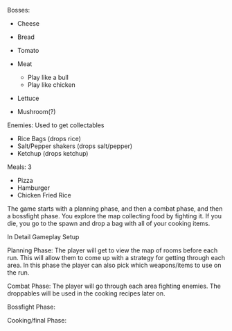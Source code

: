 Bosses: 
- Cheese
- Bread
- Tomato
- Meat 
   - Play like a bull
   - Play like chicken

- Lettuce
- Mushroom(?) 


Enemies: Used to get collectables
- Rice Bags (drops rice) 
- Salt/Pepper shakers (drops salt/pepper) 
- Ketchup (drops ketchup) 


Meals: 3 
- Pizza
- Hamburger
- Chicken Fried Rice

The game starts with a planning phase, and then a combat phase, and then a bossfight phase.
You explore the map collecting food by fighting it.
If you die, you go to the spawn and drop a bag with all of your cooking items.


In Detail Gameplay Setup 

Planning Phase: 
The player will get to view the map of rooms before each run. This will allow them to come up with a strategy for getting through each area. In this phase the player can also pick which weapons/items to use on the run. 

Combat Phase: 
The player will go through each area fighting enemies. The droppables will be used in the cooking recipes later on.

Bossfight Phase: 

Cooking/final Phase: 
